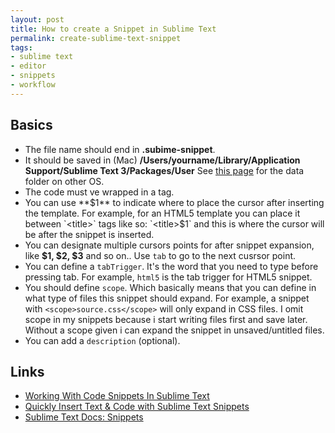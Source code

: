 ```yaml
---
layout: post
title: How to create a Snippet in Sublime Text
permalink: create-sublime-text-snippet
tags: 
- sublime text
- editor
- snippets 
- workflow
---
```


Basics
---
- The file name should end in **.subime-snippet**. 
- It should be saved in (Mac) **/Users/yourname/Library/Application Support/Sublime Text 3/Packages/User** See [this page](http://sublimetext.info/docs/en/basic_concepts.html) for the data folder on other OS.
- The code must ve wrapped in a **<![CDATA[ ]]>** tag.
- You can use **$1** to indicate where to place the cursor after inserting the template. For example, for an HTML5 template you can place it between `<title>` tags like so:  `<title>$1</title>` and this is where the cursor will be after the snippet is inserted.
- You can designate multiple cursors points for after snippet expansion, like **$1, $2, $3** and so on.. Use `tab` to go to the next cusrsor point.
- You can define a `tabTrigger`. It's the word that you need to type before pressing tab. For example, `html5` is the tab trigger for HTML5 snippet.
- You should define `scope`. Which basically means that you can define in what type of files this snippet should expand. For example, a snippet with `<scope>source.css</scope>` will only expand in CSS files. I omit scope in my snippets because i start writing files first and save later. Without a scope given i can expand the snippet in unsaved/untitled files.
- You can add a `description` (optional).


Links
---
- [Working With Code Snippets In Sublime Text](http://www.hongkiat.com/blog/sublime-code-snippets/)
- [Quickly Insert Text & Code with Sublime Text Snippets](http://www.granneman.com/webdev/editors/sublime-text/top-features-of-sublime-text/quickly-insert-text-and-code-with-sublime-text-snippets/)
- [Sublime Text Docs: Snippets](http://docs.sublimetext.info/en/latest/extensibility/snippets.html)